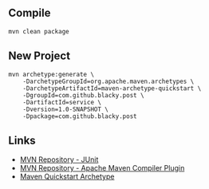 ## Compile
```
mvn clean package
```

## New Project
```
mvn archetype:generate \
    -DarchetypeGroupId=org.apache.maven.archetypes \
    -DarchetypeArtifactId=maven-archetype-quickstart \
    -DgroupId=com.github.blacky.post \
    -DartifactId=service \
    -Dversion=1.0-SNAPSHOT \
    -Dpackage=com.github.blacky.post
```

## Links
* [MVN Repository - JUnit]
* [MVN Repository - Apache Maven Compiler Plugin]
* [Maven Quickstart Archetype]

[MVN Repository - JUnit]: https://mvnrepository.com/artifact/junit/junit
[MVN Repository - Apache Maven Compiler Plugin]: https://mvnrepository.com/artifact/org.apache.maven.plugins/maven-compiler-plugin
[Maven Quickstart Archetype]: http://maven.apache.org/archetypes/maven-archetype-quickstart/